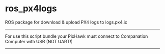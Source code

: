 # ros_px4logs
ROS package for download & upload PX4 logs to logs.px4.io
___

For use this script bundle your PixHawk must connect to Companation Computer with USB (NOT UART!)
___

